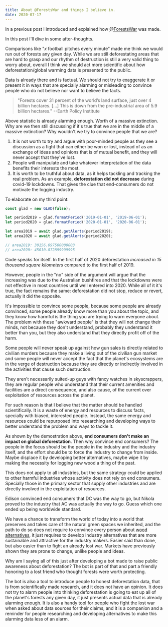 ```yaml
---
title: About @ForestsWar and things I believe in.
date: 2020-07-17
---
```


In a previous post I introduced and explained how [@ForestsWar](http://twitter.com/ForestsWar) was made.

In this post I'll dive in some after-thoughts.

Comparisons like "*x* football pitches every minute" made me think we would run out of forests any given day. While we are still deforestating areas that are hard to grasp and our rhythm of destruction is still a very valid thing to worry about, overall I think we should act more scientific about how deforestation/global warming data is presented to the public.

Data is already there and is factual. We should not try to exaggerate it or present it in ways that are specially alarming or misleading to convince people who do not believe nor want to believe the facts.

> "Forests cover 31 percent of the world’s land surface, just over 4 billion hectares. [...] This is down from the pre-industrial area of 5.9 billion hectares."  --Earth Policy Institute

Above statistic is already alarming enough. Worth of a massive extinction. Why are we then still discussing if it's true that we are in the middle of a massive extinction? Why wouldn't we try to convince people that we are?

1. It is not worth to try and argue with poor-minded people as they see a discussion as a fight that can either be won or lost, instead of as an exchange of ideas and opinions that is of mutual benefit, and they will never accept that they've lost.
2. People will manipulate and take whatever interpretation of the data benefits their interests the most.
3. It is worth to be truthful about data, as it helps tackling and tracking the real problem. As an example, **deforestation did not decrease** during covid-19 lockdowns. That gives the clue that end-consumers do not motivate the logging industry.

To elaborate on my third point:
```js
const glad = new GLAD(false);

let period2019 = glad.formatPeriod('2019-01-01', '2019-06-01');
let period2020 = glad.formatPeriod('2020-01-01', '2020-06-01');

let area2019 = await glad.getAlerts(period2019);
let area2020 = await glad.getAlerts(period2020);

// area2019: 30156.097500000003
// area2020: 45010.872899999995
```
Code speaks for itself. In the first half of 2020 deforestation *increased in 15 thousand square kilometers* compared to the first half of 2019.

However, people in the "no" side of the argument will argue that the increasing was due to the Australian bushfires and that the lockdowns were not effective in most countries until well entered into 2020. While all of it it's true, the fact remains the same: deforestation did not stop, reduce or revert, actually it did the opposite.

It's impossible to convince some people, because some people are already convinced, some people already know more than you about the topic, and they know how harmful is the thing you are trying to warn everyone about. The problem with these "awkward people" is that they will not change their minds, not because they don't understand, probably they understand it better than you, but they also understand that they directly profit off of the harm.

Some people will never speak up against how gun sales is directly related to civilian murders because they make a living out of the civilian gun market and some people will never accept the fact that the planet's ecosystems are in the verge of destruction because they are directly or indirectly involved in the activities that cause such destruction.

They aren't necessarily suited-up guys with fancy watches in skyscrappers, they are regular people who understand that their current amenities and facilities are a direct consequence, and also cause, of the current over exploitation of resources across the planet.

For such reason is that I believe that the matter should be handled scientifically. It is a waste of energy and resources to discuss facts, specially with biased, interested people. Instead, the same energy and resources could be repurposed into researching and developing ways to better understand the problem and ways to tackle it.

As shown by the demostration above, **end consumers don't make an impact on global deforestation**. Then why convince end consumers? The people in the focus should be the people in the industry and the industry itself, and the effort should be to force the industry to change from inside. Maybe displace it by developing better alternatives, maybe wipe it by making the necessity for logging new wood a thing of the past.

This does not apply to all industries, but the same strategy could be applied to other harmful industries whose activity does not rely on end consumers. Specially those in the primary sector that supply other industries and are directly involved in the exploitation of resources.

Edison convinced end consumers that DC was the way to go, but Nikola proved to the industry that AC was actually the way to go. Guess which one ended up being worldwide standard.

We have a chance to transform the world of today into a world that preserves and takes care of the natural green spaces we inherited, and the path to do so does not require to convince every person about [wood alternatives](https://www.worldwildlife.org/stories/alternatives-to-wood), it just requires to develop industry alternatives that are more sustainable and attractive for the industry makers. Easier said than done, but also easier than to fight an already lost war. Markets have previously shown they are prone to change, unlike people and ideas.

Why am I saying all of this just after developing a bot made to raise public awareness about deforestation? The bot is part of that and part a friendly honoring to a lost friend who thought forests were worth protecting.

The bot is also a tool to introduce people to honest deforestation data, that is from scientifically made research, and it does not have an opinion. It does not try to alarm people into thinking deforestation is going to eat up all of the planet's forests any given day, it just presents actual data that is already alarming enough. It is also a handy tool for people who fight the lost war when asked about data sources for their claims, and it is a companion and a reminder for people researching and developing alternatives to make this alarming data less of an alarm.
